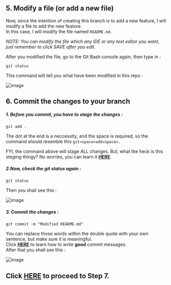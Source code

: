 ## 5. Modify a file (or add a new file)
Now, since the intention of creating this branch is to add a new feature, I will modify a file to add the new feature.   
In this case, I will modify the file named `README.md`.  
  
*NOTE: You can modify the file which any IDE or any text editor you want, just remember to click SAVE after you edit.*
  
After you modified the file, go to the Git Bash console again, then type in :  
```
git status
```  
This command will tell you what have been modified in this repo :   

![image](https://user-images.githubusercontent.com/23183656/31303632-78427408-ab43-11e7-920e-52f1bb36bbb2.png)

## 6. Commit the changes to your branch
##### 1. Before you commit, you have to *stage* the changes : 
```
git add .
```
The dot at the end is a neccessity, and the space is required, so the command should resemble this `git<space>add<space>.`
  
  FYI, the command above will stage ALL changes. But, what the heck is this *staging* thingy? No worries, you can learn it **[HERE](https://softwareengineering.stackexchange.com/questions/119782/what-does-stage-mean-in-git/119790)**.  
  ##### 2.Now, check the git status *again* : 
```
git status
```
Then you shall see this : 

![image](https://user-images.githubusercontent.com/23183656/31303743-e64d1754-ab44-11e7-9fd6-7df19d86a97f.png)

##### 3. Commit the changes : 
```
git commit -m "Modified README.md"
```
You can replace those words within the double quote with your own sentence, but make sure it is meaningful.   
Click **[HERE](https://who-t.blogspot.my/2009/12/on-commit-messages.html)** to learn how to write **good** commit messages.  
After that you shall see this :  

![image](https://user-images.githubusercontent.com/23183656/31303801-42efb024-ab46-11e7-8c54-207ddc53f50e.png)


## Click **[HERE](https://github.com/wongjiahau/how-to-contribute/blob/master/README4.md)** to proceed to Step 7.

